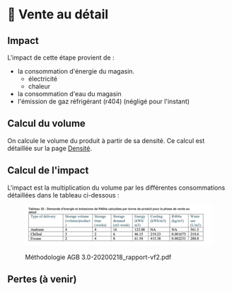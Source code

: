 # 🏪 Vente au détail

## Impact

L'impact de cette étape provient de :

* la consommation d'énergie du magasin.
  * électricité
  * chaleur
* la consommation d'eau du magasin
* l'émission de gaz réfrigérant (r404) (négligé pour l'instant)

## Calcul du volume

On calcule le volume du produit à partir de sa densité. Ce calcul est détaillée sur la page [Densité](../densite.md).

## Calcul de l'impact

L'impact est la multiplication du volume par les différentes consommations détaillées dans le tableau ci-dessous :

<figure><img src="../../.gitbook/assets/image (3).png" alt=""><figcaption><p>Méthodologie AGB 3.0-20200218_rapport-vf2.pdf</p></figcaption></figure>



## Pertes (à venir)




